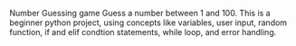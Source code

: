Number Guessing game 
Guess a number between 1 and 100.
This is a beginner python project, using concepts like variables, user input, random function, if and elif condtion statements, while loop, and error handling.

